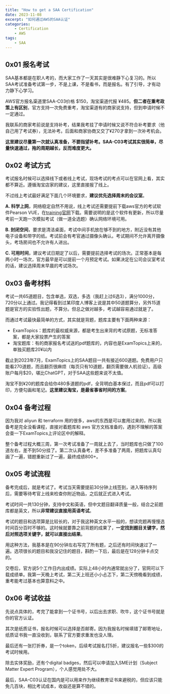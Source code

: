 ```yaml
---
title: "How to get a SAA Certification"
date: 2023-11-08
excerpt: "如何通过AWS的SAA认证"
categories: 
    - Certification
    - AWS
tags: 
    - SAA
---
```




## 0x01 报名考试

SAA基本都是在职人考的，而大家工作了一天其实是很难静下心复习的。所以SAA考试准备考试第一步，不是上课，不是看书，而是报名。有了引导，才有动力静下心学习。

AWS官方报名渠道里SAA-C03价格 $150，淘宝渠道代报 ¥485。**但二者在重考政策上有区别**，官方支持一次免费重考，淘宝渠道有的商家说支持，但到申请时候不一定通过。

我联系的商家考前说是支持补考，结果我考挂了申请时候又说不符合补考要求（他自己用了考试券），无法补考。后面和商家协商又交了¥270才拿到一次补考机会。

**这里建议尽量第一次就认真准备，不要指望补考。SAA-C03考试其实很简单，尽量快速通过，拖的周期越长，反而难度更大。**

## 0x02 考试方式

考试报名时候可以选择线下或者线上考试，现场考试的考点可以在官网上看，其实都不算近。遵循淘宝店家的建议，这里直接报了线上。

不过线上考试最好满足下面几个环境要求，**建议优先选择周末的会议室**。

**A. 科学上网**，网络稳定自然不用说，线上考试还需要提前下载aws官方的考试软件Pearson VUE，在[training官网](https://www.aws.training/)下载。需要说明的是这个软件有更新，所以尽量考前一天跑一次模拟考试（做一道全选题）确认网络环境可用。

**B. 封闭空间**，要求是清洁桌面，考试中间手机放在够不到的地方，附近没有其他电子设备和带字的纸。考试前会有考官通过摄像头确认。考试期间不允许离开摄像头，考场房间也不允许有人进出。

**C. 可用时间**，建议考试日期定了以后，需要提前选择考试的场次。正常基本是每两小时一场次，官方最早是可以提前一个月预定考试。如果决定在公司会议室考试的话，建议选择周末早晨的考试场次。


## 0x03 备考材料

考试一共65道题目，包含单选，双选，多选（我赶上过6选3），满分1000分，720分以上通过。我记得看到过某印度人博客上说是其中50道题算分，另外15道题是官方的实验性出题，不算分。但总之做对越多，考试越容易通过就是了。

而通过考试最快最简单的方式，其实就是背题，题库主要有下面两种来源：

- ExamTopics：题库的最权威来源，都是考生出来背的考试原题，无标准答案，都是大家投票产生的答案
- 淘宝题库：有的商家报名考试送的pdf题库的，内容也是ExamTopics上来的，单独买题库20¥以内

截止到2023年7月，ExamTopics上的SAA题目一共有接近600道题。免费用户只能看270道题，而且翻页很麻烦（每页只有10道题，翻页需要做人机验证）。高级账户每月$20，堪比ChatGPT，对于SAA这些题来说不太值。

淘宝不到¥20的题库会给你480多道题的pdf，全背明白基本保过，而且pdf可以打印，方便勾画和笔记。**这里建议淘宝，是最省事省时间的方案**。

## 0x04 备考过程

因为我对 aliyun 和 terraform 用的很多，aws的东西是可以套用过来的，所以我备考是完全没看课程，直接对着题库和 aws 官方文档准备的，遇到不理解的答案会查一下ExamTopics上评论区中的解释。

整个备考过程大概三周，第一次考试准备了一周就上去了，当时题库也只做了100道左右，差不到50分挂了。第二次认真备考，差不多准备了两周，把题库认真勾画了一遍，错题重新过了一遍，最终成绩800+。

## 0x05 考试流程

备考完成后，就是考试了。考试当天需要提前30分钟上线签到，进入等待序列后，需要等待考官上线来检查你附近物品，之后就正式进入考试。

考试时间一共130分钟，支持中文和英语，但中文题目翻译质量一般，结合之前题库都是英文，所以**非常建议直接用英语考试**。

考试的题目和选项算是比较长的，对于我这种英文水平一般的，想读完题再慢慢选时间百分百时不够的。这时候就要靠之前背题的成果了，**一定找到题目关键字，然后对照选项关键字，就可以直接出结果**。

用这种方法，我基本是在90分钟左右写完了所有题，之后还有时间快速过了一遍。选项很长的题目和我没记住的题目，斟酌一下后，最后是在128分钟卡点交的。

交卷后，官方说5个工作日内出成绩。实际上48小时内通常就出分了，官网可以下载成绩单。我第一天晚上考试，第二天上班还小小忐忑下，第二天傍晚看到成绩，重考能考过基本也算意料之中。

## 0x06 考试收益

先说点具体的，考完了能拿到一个证书号，以后出去求职、吹牛，这个证书号就是你的官方认证。

其次是纸质证书，报名时候可以选择是否邮寄。因为我报名时候填错了邮寄地址，纸质证书我一直没收到，联系了官方要求重发也没人理。

最后还有一张打折券，是一个token，后续考试报名打5折，建议报名一些$300的考试时候用。

除去实体奖励，还有个digital badges，然后可以申请加入SME计划（Subject Matter Expert Program），个人感觉用处不大。

最后，SAA-C03认证在国内是可以用来作为继续教育证书来避税的，但应该只能免几百块，相比考试成本，收益还是算不错的。
